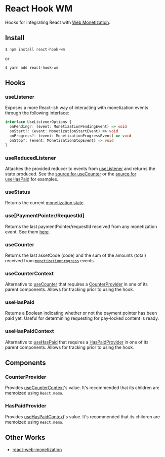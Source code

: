 # React Hook WM
Hooks for integrating React with [Web Monetization](https://webmonetization.org/).

## Install
    $ npm install react-hook-wm

or

    $ yarn add react-hook-wm

## Hooks

### useListener
Exposes a more React-ish way of interacting with monetization events through the following interface:

```typescript
interface UseListenerOptions {
  onPending?: (event: MonetizationPendingEvent) => void
  onStart?: (event: MonetizationStartEvent) => void
  onProgress?: (event: MonetizationProgressEvent) => void
  onStop?: (event: MonetizationStopEvent) => void
}
```

### useReducedListener
Attaches the provided reducer to events from [useListener](#useListener) and returns the state produced. See the [source for useCounter](src/counter.tsx) or the [source for useHasPaid](src/has-paid.tsx) for examples.

### useStatus
Returns the current [monetization state](https://webmonetization.org/docs/api#states).

### use[PaymentPointer/RequestId]
Returns the last paymentPointer/requestId received from any monetization event. See them [here](https://webmonetization.org/docs/api#browser-events).

### useCounter
Returns the last assetCode (code) and the sum of the amounts (total) received from [`monetizationprogress`](https://webmonetization.org/docs/api#monetizationprogress) events.

### useCounterContext
Alternative to [useCounter] that requires a [CounterProvider] in one of its parent components. Allows for tracking prior to using the hook.

### useHasPaid
Returns a Boolean indicating whether or not the payment pointer has been paid yet. Useful for determining requesting for pay-locked content is ready.

### useHasPaidContext
Alternative to [useHasPaid] that requires a [HasPaidProvider] in one of its parent components. Allows for tracking prior to using the hook.

## Components

### CounterProvider
Provides [useCounterContext]'s value. It's recommended that its children are memoized using `React.memo`.

### HasPaidProvider
Provides [useHasPaidContext]'s value. It's recommended that its children are memoized using `React.memo`.

## Other Works
- [react-web-monetization](https://github.com/sharafian/react-web-monetization)

[useCounter]: #useCounter
[useCounterContext]: #useCounterContext
[useHasPaid]: #useHasPaid
[useHasPaidContext]: #useHasPaidContext
[CounterProvider]: #CounterProvider
[HasPaidProvider]: #HasPaidProvider
